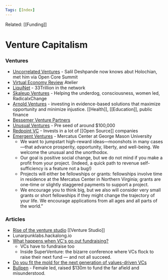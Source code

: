 ```yaml
---
Tags: [Index]
---
```

Related: [[Funding]]
# Venture Capitalism

### Ventures
- [Uncorrelated Ventures](https://uncorrelated.com/) - Salil Deshpande now knows abut Holochian, met him via Open Core Summit  
- [Virtual Economy Review](https://atelier.net/virtual-economy) Atelier
- [LiquiNet](https://www.liquidnet.com/) - 33Trillion in the network
- [Skaleup Ventures](https://www.skaleupventures.com/) - Helping the underdog, consciousness, women led, RadicalxChange
- [Arnold Ventures](https://www.arnoldventures.org/) - investing in evidence-based solutions that maximize opportunity and minimize injustice. [[Health]], [[Education]], public finance
- [Bessemer Venture Partners](https://www.bvp.com/)
- [Unusual Ventures](https://www.unusual.vc/) - Pre seed of around $100,000
- [Redpoint VC](https://redpoint.com/) - Invests in a lot of [[Open Source]] companies
- [Emergent Ventures](https://perell.com/emergent-ventures/) - Mercatus Center at George Mason University
    - We want to jumpstart high-reward ideas—moonshots in many cases—that advance prosperity, opportunity, liberty, and well-being. We welcome the unusual and the unorthodox.
    - Our goal is positive social change, but we do not mind if you make a profit from your project. (Indeed, a quick path to revenue self-sufficiency is a feature not a bug!)
    - Projects will either be fellowships or grants: fellowships involve time in residence at the Mercatus Center in Northern Virginia; grants are one-time or slightly staggered payments to support a project.
    - We encourage you to think big, but we also will consider very small grants or short fellowships if they might change the trajectory of your life. We encourage applications from all ages and all parts of the world.”

### Articles
- [Rise of the venture studio](https://blog.dieboldnixdorf.com/the-rise-of-the-venture-studio/#.Xn5ozJEo-yV) [[Venture Studio]]
- Lunarpunklabs.hackalong.io
- [What happens when VC's go out fundraising?](https://sifted.eu/articles/vc-fundraising-superventure/)
    - VCs have to fundraise too
    - Inside SuperVenture: the bizarre conference where VCs flock to raise their next fund — and not all succeed.
- [Do you fit the mold for the next generation of values-driven VCs](https://techcrunch.com/2021/04/15/do-you-fit-the-mold-for-the-next-generation-of-values-driven-vcs/amp/)
- [Bullpen](https://techcrunch.com/2020/10/01/bullpen-capital-raises-130-million-more-to-fund-the-far-afield-and-misunderstood/) - Female led, raised $130m to fund the far afield and misunderstood.